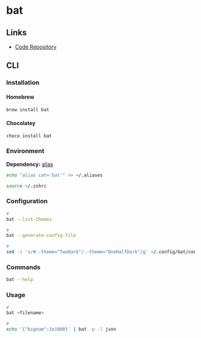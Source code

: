 # bat

## Links

- [Code Repository](https://github.com/sharkdp/bat)

## CLI

### Installation

#### Homebrew

```sh
brew install bat
```

#### Chocolatey

```sh
choco install bat
```

### Environment

**Dependency:** [alias](/shell/alias.md)

```sh
echo "alias cat='bat'" >> ~/.aliases

source ~/.zshrc
```

### Configuration

```sh
#
bat --list-themes

#
bat --generate-config-file

#
sed -i 's/#--theme="TwoDark"/--theme="OneHalfDark"/g' ~/.config/bat/config
```

### Commands

```sh
bat --help
```

### Usage

```sh
#
bat <filename>

#
echo '{"bignum":1e1000}' | bat -p -l json
```

